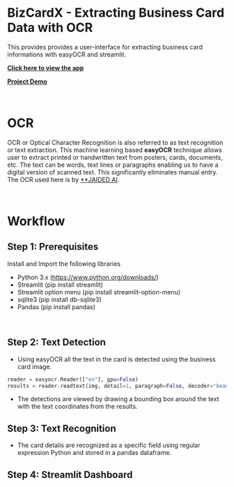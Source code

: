 # BizCardX - Extracting Business Card Data with OCR
This provides provides a user-interface for extracting business card informations with easyOCR and streamlit.

[**Click here to view the app**]() 

[**Project Demo**]()

<br>

# OCR
OCR or Optical Character Recognition is also referred to as text recognition or text extraction. This machine learning based **easyOCR** technique allows user to extract printed or handwritten text from posters, cards, documents, etc. The text can be words, text lines or paragraphs enabling us to have a digital version of scanned text. This significantly eliminates manual entry. The OCR used here is by [**JAIDED AI](https://github.com/JaidedAI/EasyOCR?tab=readme-ov-file).

<br>

# Workflow
## Step 1: Prerequisites
Install and Import the following libraries
- Python 3.x (https://www.python.org/downloads/)
- Streamlit (pip install streamlit)
- Streamlit option menu (pip install streamlit-option-menu)
- sqlite3 (pip install db-sqlite3)
- Pandas (pip install pandas)

<br>

## Step 2: Text Detection
- Using easyOCR all the text in the card is detected using the business card image.
```python
reader = easyocr.Reader(["en"], gpu=False)
results = reader.readtext(img, detail=1, paragraph=False, decoder="beamsearch")
```
- The detections are viewed by drawing a bounding box around the text with the text coordinates from the results.

## Step 3: Text Recognition
- The card details are recognized as a specific field using regular expression Python and stored in a pandas dataframe.

## Step 4: Streamlit Dashboard
